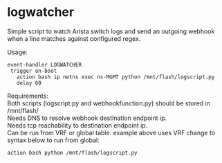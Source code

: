 # logwatcher
Simple script to watch Arista switch logs and send an outgoing webhook when a line matches against configured regex.

Usage:  
```
event-handler LOGWATCHER
 trigger on-boot
   action bash ip netns exec ns-MGMT python /mnt/flash/logscript.py
   delay 60
```
Requirements:  
  Both scripts (logscript.py and webhookfunction.py) should be stored in /mnt/flash/  
  Needs DNS to resolve webhook destination endpoint ip.  
  Needs tcp reachability to destination endpoint ip.  
  Can be run from VRF or global table. example above uses VRF change to syntax below to run from global:
```
action bash python /mnt/flash/logscript.py
```

